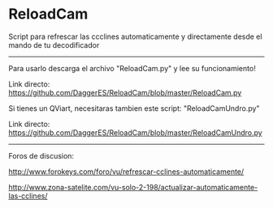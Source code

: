 # ReloadCam
Script para refrescar las ccclines automaticamente y directamente desde el mando de tu decodificador

----------

Para usarlo descarga el archivo "ReloadCam.py" y lee su funcionamiento!

Link directo: https://github.com/DaggerES/ReloadCam/blob/master/ReloadCam.py

Si tienes un QViart, necesitaras tambien este script: "ReloadCamUndro.py"

Link directo: https://github.com/DaggerES/ReloadCam/blob/master/ReloadCamUndro.py

----------

Foros de discusion:

http://www.forokeys.com/foro/vu/refrescar-cclines-automaticamente/

http://www.zona-satelite.com/vu-solo-2-198/actualizar-automaticamente-las-cclines/
